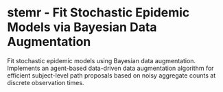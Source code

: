 # stemr - Fit Stochastic Epidemic Models via Bayesian Data Augmentation

Fit stochastic epidemic models using Bayesian data augmentation. Implements an agent-based data-driven data augmentation algorithm for efficient subject-level path proposals based on noisy aggregate counts at discrete observation times.
